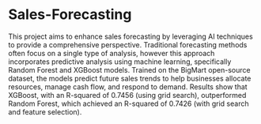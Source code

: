 # Sales-Forecasting
This project aims to enhance sales forecasting by leveraging AI techniques to provide a comprehensive perspective. Traditional forecasting methods often focus on a single type of analysis, however this approach incorporates predictive analysis using machine learning, specifically Random Forest and XGBoost models. Trained on the BigMart open-source dataset, the models predict future sales trends to help businesses allocate resources, manage cash flow, and respond to demand. Results show that XGBoost, with an R-squared of 0.7456 (using grid search), outperformed Random Forest, which achieved an R-squared of 0.7426 (with grid search and feature selection).
